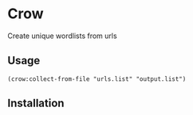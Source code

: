 # Crow
Create unique wordlists from urls

## Usage
```
(crow:collect-from-file "urls.list" "output.list")
```
## Installation
